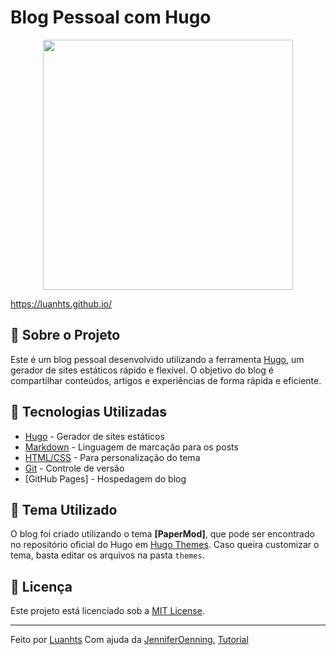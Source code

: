 # Blog Pessoal com Hugo

<div align="center">
    <img src="![image](https://github.com/user-attachments/assets/f51cb65f-8f3c-442e-9a41-d7d6dfbb733c)" width="400" />
</div>


<https://luanhts.github.io/>

## 📖 Sobre o Projeto

Este é um blog pessoal desenvolvido utilizando a ferramenta [Hugo](https://gohugo.io/), um gerador de sites estáticos rápido e flexível. O objetivo do blog é compartilhar conteúdos, artigos e experiências de forma rápida e eficiente.

## 🚀 Tecnologias Utilizadas

- [Hugo](https://gohugo.io/) - Gerador de sites estáticos
- [Markdown](https://www.markdownguide.org/) - Linguagem de marcação para os posts
- [HTML/CSS](https://developer.mozilla.org/pt-BR/docs/Web/HTML) - Para personalização do tema
- [Git](https://git-scm.com/) - Controle de versão
- [GitHub Pages] - Hospedagem do blog


## 🎨 Tema Utilizado

O blog foi criado utilizando o tema **[PaperMod]**, que pode ser encontrado no repositório oficial do Hugo em [Hugo Themes](https://themes.gohugo.io/). Caso queira customizar o tema, basta editar os arquivos na pasta `themes`.

## 📜 Licença

Este projeto está licenciado sob a [MIT License](LICENSE).


---

Feito por [Luanhts](https://github.com/Luanhts)
Com ajuda da [JenniferOenning](https://github.com/jenniferoenning), [Tutorial](https://www.youtube.com/watch?v=UJIOiOGnfdg)
